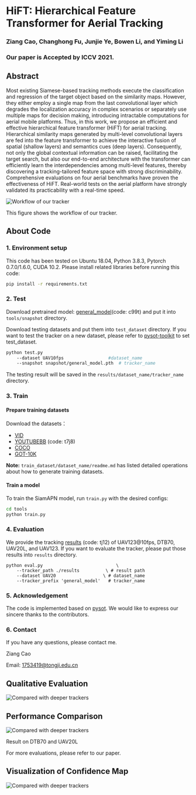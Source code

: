 # HiFT: Hierarchical Feature Transformer for Aerial Tracking

### Ziang Cao, Changhong Fu, Junjie Ye, Bowen Li, and Yiming Li

### Our paper is Accepted by ICCV 2021.

## Abstract
Most existing Siamese-based tracking methods execute the classification and regression of the target object based on the similarity maps. However, they either employ a single map from the last convolutional layer which degrades the localization accuracy in complex scenarios or separately use multiple maps for decision making, introducing intractable computations for aerial mobile platforms. Thus, in this work, we propose an efficient and effective hierarchical feature transformer (HiFT) for aerial tracking. Hierarchical similarity maps generated by multi-level convolutional layers are fed into the feature transformer to achieve the interactive fusion of spatial (shallow layers) and semantics cues (deep layers). Consequently, not only the global contextual information can be raised, facilitating the target search, but also our end-to-end architecture with the transformer can efficiently learn the interdependencies among multi-level features, thereby discovering a tracking-tailored feature space with strong discriminability. Comprehensive evaluations on four aerial benchmarks have proven the effectiveness of HiFT. Real-world tests on the aerial platform have strongly validated its practicability with a real-time speed.

![Workflow of our tracker](https://github.com/vision4robotics/HiFT/blob/main/image/3.png)

This figure shows the workflow of our tracker.

## About Code
### 1. Environment setup
This code has been tested on Ubuntu 18.04, Python 3.8.3, Pytorch 0.7.0/1.6.0, CUDA 10.2.
Please install related libraries before running this code: 
```bash
pip install -r requirements.txt
```

### 2. Test
Download pretrained model: [general_model](https://pan.baidu.com/s/1QeU7OcTqHksZXscBq3skiw)(code: c99t) and put it into `tools/snapshot` directory.

Download testing datasets and put them into `test_dataset` directory. If you want to test the tracker on a new dataset, please refer to [pysot-toolkit](https://github.com/StrangerZhang/pysot-toolkit) to set test_dataset.

```bash 
python test.py                                
	--dataset UAV10fps                 #dataset_name
	--snapshot snapshot/general_model.pth  # tracker_name
```
The testing result will be saved in the `results/dataset_name/tracker_name` directory.

### 3. Train

#### Prepare training datasets

Download the datasets：
* [VID](http://image-net.org/challenges/LSVRC/2017/)
* [YOUTUBEBB](https://pan.baidu.com/s/1ZTdfqvhIRneGFXur-sCjgg) (code: t7j8)
* [COCO](http://cocodataset.org)
* [GOT-10K](http://got-10k.aitestunion.com/downloads)


**Note:** `train_dataset/dataset_name/readme.md` has listed detailed operations about how to generate training datasets.


#### Train a model
To train the SiamAPN model, run `train.py` with the desired configs:

```bash
cd tools
python train.py
```

### 4. Evaluation
We provide the tracking [results](https://pan.baidu.com/s/1RVSiq7XUJCQnyXtoRq9SYg) (code: tj12) of UAV123@10fps, DTB70, UAV20L, and UAV123. If you want to evaluate the tracker, please put those results into  `results` directory.
```
python eval.py 	                          \
	--tracker_path ./results          \ # result path
	--dataset UAV20                  \ # dataset_name
	--tracker_prefix 'general_model'   # tracker_name
```

### 5. Acknowledgement
The code is implemented based on [pysot](https://github.com/STVIR/pysot). We would like to express our sincere thanks to the contributors.

### 6. Contact
If you have any questions, please contact me.

Ziang Cao

Email: [1753419@tongji.edu.cn](1753419@tongji.edu.cn)

## Qualitative Evaluation

![Compared with deeper trackers](https://github.com/vision4robotics/HiFT/blob/main/image/2.png)

## Performance Comparison

![Compared with deeper trackers](https://github.com/vision4robotics/HiFT/blob/main/image/1.png)

Result on DTB70 and UAV20L

For more evaluations, please refer to our paper.

## Visualization of Confidence Map

![Compared with deeper trackers](https://github.com/vision4robotics/HiFT/blob/main/image/4.png)